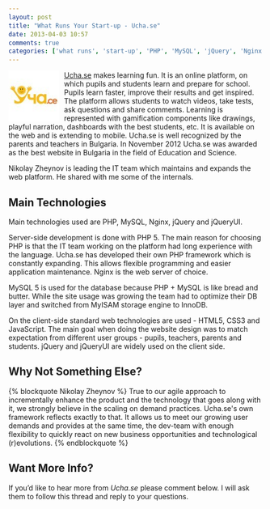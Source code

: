 ```yaml
---
layout: post
title: "What Runs Your Start-up - Ucha.se"
date: 2013-04-03 10:57
comments: true
categories: ['what runs', 'start-up', 'PHP', 'MySQL', 'jQuery', 'Nginx']
---
```


<img src="/images/startup/uchase.jpg" alt="Ucha.se logo" style="float:left;margin-right:10px;"/>


[Ucha.se](http://ucha.se/) makes learning fun. It is an online platform,
on which pupils and students learn and prepare for school. Pupils learn faster,
improve their results and get inspired. The platform allows students to watch
videos, take tests, ask questions and share comments. Learning is represented
with gamification components like drawings, playful narration, dashboards with
the best students, etc. It is available on the web and is extending to mobile.
Ucha.se is well recognized by the parents and teachers in Bulgaria.
In November 2012 Ucha.se was awarded as the best website in Bulgaria in the
field of Education and Science.

Nikolay Zheynov is leading the IT team which maintains and expands the web platform.
He shared with me some of the internals.

Main Technologies
----------------

Main technologies used are PHP, MySQL, Nginx, jQuery and jQueryUI.


Server-side development is done with PHP 5. The main reason for choosing PHP is
that the IT team working on the platform had long experience with the language.
Ucha.se has developed their own PHP framework which is constantly expanding.
This allows flexible programming and easier application maintenance.
Nginx is the web server of choice.

MySQL 5 is used for the database because PHP + MySQL is like bread and butter.
While the site usage was growing the team had to optimize their DB layer and switched
from MyISAM storage engine to InnoDB.

On the client-side standard web technologies are used - HTML5, CSS3 and JavaScript.
The main goal when doing the website design was to match expectation from different
user groups - pupils, teachers, parents and students.
jQuery and jQueryUI are widely used on the client side.


Why Not Something Else?
-----------------------

{% blockquote Nikolay Zheynov %}
True to our agile approach to incrementally enhance the product and the technology
that goes along with it, we strongly believe in the scaling on demand practices.
Ucha.se's own framework reflects exactly to that. It allows us to meet our growing
user demands and provides at the same time, the dev-team with enough flexibility to
quickly react on new business opportunities and technological (r)evolutions.
{% endblockquote %}

Want More Info?
---------------

If you’d like to hear more from *Ucha.se* please comment below.
I will ask them to follow this thread and reply to your questions.
